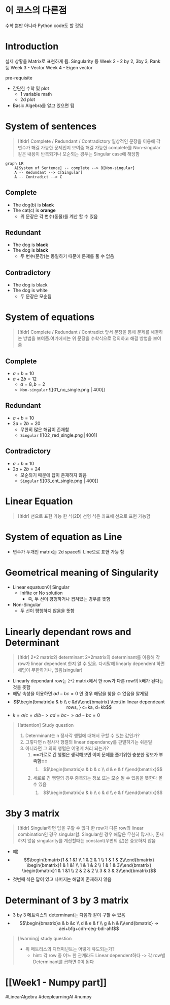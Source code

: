 

# 이 코스의 다른점
수학 뿐만 아니라 Python code도 할 것임

# Introduction
실제 상황을 Matrix로 표현하게 됨. Singularity 등
Week 2 - 2 by 2, 3by 3, Rank 등
Week 3 - Vector
Week 4 - Eigen vector

pre-requisite
- 간단한 수학 및 plot
	- 1 variable math
	- 2d plot
- Basic Algebra를 알고 있으면 됨

# System of sentences
> [!tldr] Complete / Redundant / Contradictory
> 일상적인 문장을 이용해 각 변수가 해결 가능한 문제인지 보여줌
> 해결 가능한 complete를 Non-singular
> 같은 내용이 반복되거나 모순되는 경우는 Singular case에 해당함

```mermaid
graph LR
	A[System of Sentence] -- complete --> B[Non-singular]
	A -- Redundant --> C[Singular]
	A -- Contradict --> C
```


## Complete
- The dog(b) is **black**
- The cat(c) is **orange**
	- 위 문장은 각 변수(동물)를 계산 할 수 있음

## Redundant
- The dog is **black**
- The dog is **black**
	- 두 변수(문장)는 동일하기 때문에 문제를 풀 수 없음

## Contradictory
- The dog is black
- The dog is white
	- 두 문장은 모순됨

# System of equations
> [!tldr] Complete / Redundant / Contradict
> 앞서 문장을 통해 문제를 해결하는 방법을 보여줌.여기에서는 위 문장을 수학식으로 정의하고 해결 방법을 보여줌

## Complete
- $a+b=10$
- $a+2b=12$
	- $a=8,b=2$
	- `Non-singular`
![[01_no_single.png | 400]]


## Redundant
- $a+b=10$
- $2a+2b=20$
	- 무한히 많은 해답이 존재함
	- `Singular`
![[02_red_single.png |400]]
## Contradictory
- $a+b=10$
- $2a+2b=24$
	- 모순되기 때문에 답이 존재하지 않음
	- `Singular`
![[03_cnt_single.png | 400]]

# Linear Equation
> [!tldr] 선으로 표현 가능 한 식(2D)
> 선형 식은 좌표에 선으로 표현 가능함

# System of equation as Line
- 변수가 두개인 matrix는 2d space의 Line으로 표현 가능 함

# Geometrical meaning of Singularity
- Linear equatuon이 Singular 
	- Inifite or No solution
		- 즉, 두 선이 평행하거나 겹쳐있는 경우를 뜻함
- Non-Singular
	- 두 선이 평행하지 않음을 뜻함

# Linearly dependant rows and Determinant
> [!tldr] 2\*2 matrix와 determinant
> 2\*2matrix의 determinant를 이용해 각 row가 linear dependent 한지 알 수 있음. 다시말해 linearly dependent 하면 해답이 무한하거나, 없음(singular) 


- Linearly dependant row는 `2*2` matrix에서 한 row가 다른 row의 k배가 된다는 것을 뜻함
- 해당 속성을 이용하면 $ad-bc=0$ 인 경우 해답을 찾을 수 없음을 알게됨
- $$\begin{bmatrix}a & b \\ c &d\\\end{bmatrix} \text{in linear dependeant rows, } c=ka, d=kb$$
- $k = a/c = d/b -> ad=bc -> ad-bc=0$

> [!attention] Study question
> 1. Determinant는 n 정사각 행렬에 대해서 구할 수 있는 값인가?
> 	1. 그렇다면 n 정사각 행렬의 linear dependancy를 판별하기는 쉬운일
> 	2. 아니라면 그 외의 행렬은 어떻게 처리 되는가?
> 		1. **==가로로 긴 행렬은 생각해보면 이미 문제를 풀기위한 충분한 정보가 부족함==**
> 			1. $$\begin{bmatrix}a & b & c \\ d & e & f \\\end{bmatrix}$$
> 		2. 세로로 긴 행렬의 경우 중복되는 정보 또는 모순 될 수 있음을 뜻한다 볼 수 있음
> 			1. $$\begin{bmatrix}a & b  \\ c & d \\ e & f \\\end{bmatrix}$$
# 3by 3 matrix
> [!tldr] Singular하면 답을 구할 수 없다
> 한 row가 다른 row의 linear combination인 경우 singular함. Singular한 경우 해답은 무한히 많거나, 존재하지 않음
> singularity를 계산할때는 constant(우변의 값)은 중요하지 않음

- 예)
- $$\begin{bmatrix}1 & 1 &1 \\ 1 & 2 & 1 \\ 1 & 1 & 2\\\end{bmatrix} \begin{bmatrix}1 & 1 &1 \\ 1 & 1 & 2 \\ 1 & 1 & 3\\\end{bmatrix} \begin{bmatrix}1 & 1 &1 \\ 2 & 2 & 2 \\ 3 & 3 & 3\\\end{bmatrix}$$
- 첫번째 식은 답이 있고 나머지는 해답이 존재하지 않음

# Determinant of 3 by 3 matrix
- 3 by 3 메트릭스의 determinant는 다음과 같이 구할 수 있음
-  $$\begin{bmatrix}a & b &c \\ d & e & f \\ g & h & i\\\end{bmatrix} -> aei+bfg+cdh-ceg-bdi-ahf$$


> [!warning] study question
> - 위 메트리스의 디터미넌트는 어떻게 유도되는가?
> 	- hint: 각 row 중 어느 한 관계라도 Linear dependent하다 -> 각 row별 Determinant를 곱하면 0이 된다
> 

# [[Week1 - Numpy part]]





#LinearAlgebra #deeplearningAI #numpy 

